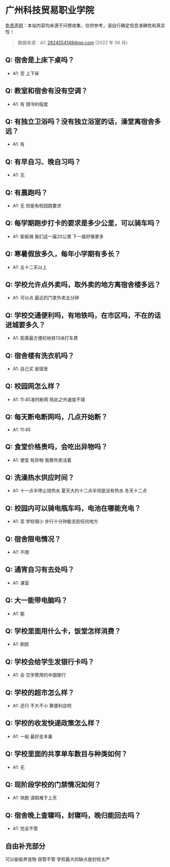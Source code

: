 # 广州科技贸易职业学院

[免责声明](https://colleges.chat/#_3)：本站内容均来源于问卷收集，仅供参考，请自行确定信息准确性和真实性！

> 数据来源：A1: 2824554148@qq.com (2022 年 06 月)

## Q: 宿舍是上床下桌吗？

- A1: 否 上下床

## Q: 教室和宿舍有没有空调？

- A1: 有 很冷的程度

## Q: 有独立卫浴吗？没有独立浴室的话，澡堂离宿舍多远？

- A1: 有

## Q: 有早自习、晚自习吗？

- A1: 无

## Q: 有晨跑吗？

- A1: 无 但是有校园跑要求

## Q: 每学期跑步打卡的要求是多少公里，可以骑车吗？

- A1: 偷偷骑 我们这一届20公里 下一届好像更多

## Q: 寒暑假放多久，每年小学期有多长？

- A1: 五十二天以上

## Q: 学校允许点外卖吗，取外卖的地方离宿舍楼多远？

- A1: 可以点 最近的门拿外卖五分钟

## Q: 学校交通便利吗，有地铁吗，在市区吗，不在的话进城要多久？

- A1: 距离最方便的地铁13块打车费

## Q: 宿舍楼有洗衣机吗？

- A1: 自己买 放宿舍

## Q: 校园网怎么样？

- A1: 11:45准时断网 除此之外速度不错

## Q: 每天断电断网吗，几点开始断？

- A1: 11:45

## Q: 食堂价格贵吗，会吃出异物吗？

- A1: 便宜 有异物 我靠外卖活着

## Q: 洗澡热水供应时间？

- A1: 十一点半停止烧热水 夏天大约十二点半彻底没有热水 冬天十二点

## Q: 校园内可以骑电瓶车吗，电池在哪能充电？

- A1: 否 学校很小 步行十分钟能去到任何地方

## Q: 宿舍限电情况？

- A1: 不限

## Q: 通宵自习有去处吗？

- A1: 课室

## Q: 大一能带电脑吗？

- A1: 能

## Q: 学校里面用什么卡，饭堂怎样消费？

- A1: 刷脸

## Q: 学校会给学生发银行卡吗？

- A1: 会 交学费用的中国银行

## Q: 学校的超市怎么样？

- A1: 还行 不大不小 算便利店吧

## Q: 学校的收发快递政策怎么样？

- A1: 一般 最好走丰巢

## Q: 学校里面的共享单车数目与种类如何？

- A1: 无

## Q: 现阶段学校的门禁情况如何？

- A1: 快跑 请假难于上天

## Q: 宿舍晚上查寝吗，封寝吗，晚归能回去吗？

- A1: 完全不管

## 自由补充部分

可以偷偷养宠物 宿管不管 学校最大的缺点是封校太严